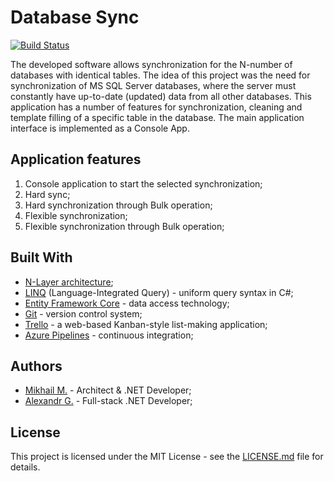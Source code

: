 # Database Sync

[![Build Status](https://dev.azure.com/30CTB/Security-Database-Sync/_apis/build/status/securedevteam.Security-Database-Sync?branchName=master)](https://dev.azure.com/30CTB/Security-Database-Sync/_build/latest?definitionId=3&branchName=master)

The developed software allows synchronization for the N-number of databases with identical tables. The idea of this project was the need for synchronization of MS SQL Server databases, where the server must constantly have up-to-date (updated) data from all other databases. This application has a number of features for synchronization, cleaning and template filling of a specific table in the database. The main application interface is implemented as a Console App.

## Application features
1. Console application to start the selected synchronization;
2. Hard sync;
3. Hard synchronization through Bulk operation;
4. Flexible synchronization;
5. Flexible synchronization through Bulk operation;

## Built With
- [N-Layer architecture](https://docs.microsoft.com/en-us/dotnet/architecture/modern-web-apps-azure/common-web-application-architectures);
- [LINQ](https://docs.microsoft.com/en-us/dotnet/csharp/programming-guide/concepts/linq/) (Language-Integrated Query) - uniform query syntax in C#;
- [Entity Framework Core](https://docs.microsoft.com/en-us/ef/core/) - data access technology; 
- [Git](https://git-scm.com/) - version control system;
- [Trello](https://trello.com/en) - a web-based Kanban-style list-making application;
- [Azure Pipelines](https://azure.microsoft.com/en-us/services/devops/) - continuous integration;

## Authors
- [Mikhail M.](https://mikhailmasny.github.io/) - Architect & .NET Developer;
- [Alexandr G.](https://s207883.github.io/) - Full-stack .NET Developer;

## License
This project is licensed under the MIT License - see the [LICENSE.md](https://github.com/securedevteam/Security-Database-Sync/blob/master/LICENSE) file for details.
